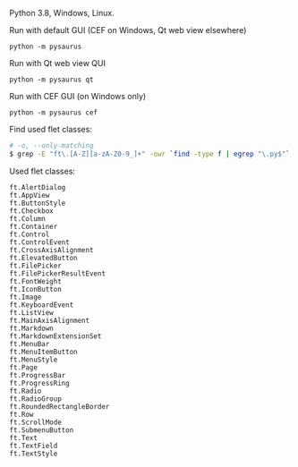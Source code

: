 Python 3.8, Windows, Linux.

Run with default GUI (CEF on Windows, Qt web view elsewhere)

`python -m pysaurus`

Run with Qt web view QUI

`python -m pysaurus qt`

Run with CEF GUI (on Windows only)

`python -m pysaurus cef`

Find used flet classes:
```bash
# -o, --only-matching
$ grep -E "ft\.[A-Z][a-zA-Z0-9_]+" -owr `find -type f | egrep "\.py$"`| cut -d":" -f 2 | sort -u > out.log
```

Used flet classes:
```
ft.AlertDialog
ft.AppView
ft.ButtonStyle
ft.Checkbox
ft.Column
ft.Container
ft.Control
ft.ControlEvent
ft.CrossAxisAlignment
ft.ElevatedButton
ft.FilePicker
ft.FilePickerResultEvent
ft.FontWeight
ft.IconButton
ft.Image
ft.KeyboardEvent
ft.ListView
ft.MainAxisAlignment
ft.Markdown
ft.MarkdownExtensionSet
ft.MenuBar
ft.MenuItemButton
ft.MenuStyle
ft.Page
ft.ProgressBar
ft.ProgressRing
ft.Radio
ft.RadioGroup
ft.RoundedRectangleBorder
ft.Row
ft.ScrollMode
ft.SubmenuButton
ft.Text
ft.TextField
ft.TextStyle
```
